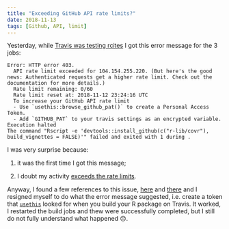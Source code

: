 ```yaml
---
title: "Exceeding GitHub API rate limits?"
date: 2018-11-13
tags: [Github, API, limit]
---
```


Yesterday, while [Travis was testing rcites](https://travis-ci.org/ibartomeus/rcites)
I got this error message for the 3 jobs:

```
Error: HTTP error 403.
  API rate limit exceeded for 104.154.255.220. (But here's the good news: Authenticated requests get a higher rate limit. Check out the documentation for more details.)
  Rate limit remaining: 0/60
  Rate limit reset at: 2018-11-12 23:24:16 UTC
  To increase your GitHub API rate limit
  - Use `usethis::browse_github_pat()` to create a Personal Access Token.
  - Add `GITHUB_PAT` to your travis settings as an encrypted variable.
Execution halted
The command "Rscript -e 'devtools::install_github(c("r-lib/covr"), build_vignettes = FALSE)'" failed and exited with 1 during .
```

I was very surprise because:

1. it was the first time I got this message;

2. I doubt my activity [exceeds the rate limits](https://developer.github.com/v3/#rate-limiting).


Anyway, I found a few references to this issue, [here](https://github.com/forestgeo/learn/issues/148) and [there](http://johnmuschelli.com/neuroc/getting_ready_for_submission/index.html)
and I resigned myself to do what the error message suggested, i.e. create a token
that [`usethis`](https://github.com/r-lib/usethis) looked for when you build
your R package on Travis. It worked, I restarted the build jobs and thew were
successfully completed, but I still do not fully understand what happened :disappointed:.
